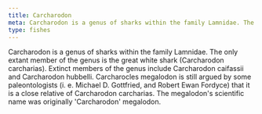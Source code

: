 ```yaml
---
title: Carcharodon
meta: Carcharodon is a genus of sharks within the family Lamnidae. The only extant member of the genus is the great white shark (Carcharodon carcharias). Extinct members of the genus include Carcharodon caifassii and Carcharodon hubbelli. Carcharocles megalodon is still argued by some paleontologists (i. e. Michael D. Gottfried, and Robert Ewan Fordyce) that it is a close relative of Carcharodon carcharias. The megalodon's scientific name was originally 'Carcharodon' megalodon.
type: fishes
---
```


Carcharodon is a genus of sharks within the family Lamnidae. The only extant member of the genus is the great white shark (Carcharodon carcharias). Extinct members of the genus include Carcharodon caifassii and Carcharodon hubbelli. Carcharocles megalodon is still argued by some paleontologists (i. e. Michael D. Gottfried, and Robert Ewan Fordyce) that it is a close relative of Carcharodon carcharias. The megalodon's scientific name was originally 'Carcharodon' megalodon.
